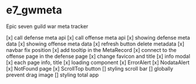 # e7_gwmeta

Epic seven guild war meta tracker

[x] call defense meta api
[x] call offense meta api
[x] showing defense meta data
[x] showing offense meta data
[x] refresh button delete metadata
[x] navbar fix position
[x] add tooltip in the MetaRecord
[x] connect to the offense page in the defense page
[x] change favicon and title
[x] info modal
[x] each page info, title
[x] loading component
[x] ErrorAlert
[x] NodataAlert
[x] NotFound page
[x] ScrollTop button
[] styling scroll bar
[] globally prevent drag image
[] styling total app